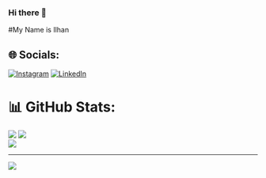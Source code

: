 ### Hi there 👋
#My Name is Ilhan


## 🌐 Socials:
[![Instagram](https://img.shields.io/badge/Instagram-%23E4405F.svg?logo=Instagram&logoColor=white)](https://instagram.com/https://www.instagram.com/ihaannn_/) [![LinkedIn](https://img.shields.io/badge/LinkedIn-%230077B5.svg?logo=linkedin&logoColor=white)](https://linkedin.com/in/https://www.linkedin.com/in/ihaannn/) 
# 📊 GitHub Stats:
![](https://github-readme-stats.vercel.app/api/top-langs/?username=Nyanta-23&theme=tokyonight&hide_border=true&include_all_commits=true&count_private=false&layout=compact)
![](https://github-readme-streak-stats.herokuapp.com/?user=Nyanta-23&theme=tokyonight&hide_border=true)<br/>
![](https://github-readme-stats.vercel.app/api?username=Nyanta-23&theme=tokyonight&hide_border=true&include_all_commits=true&count_private=false)<br/>

---
[![](https://visitcount.itsvg.in/api?id=Nyanta-23&icon=0&color=0)](https://visitcount.itsvg.in)

<!-- Proudly created with GPRM ( https://gprm.itsvg.in ) -->
